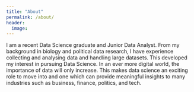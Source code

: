 ```yaml
---
title: "About"
permalink: /about/
header:
  image:
---
```


I am a recent Data Science graduate and Junior Data Analyst. From my background in biology and political data research, I have experience collecting and analysing data and handling large datasets. This developed my interest in pursuing Data Science. In an ever more digital world, the importance of data will only increase. This makes data science an exciting role to move into and one which can provide meaningful insights to many industries such as business, finance, politics, and tech.
  
